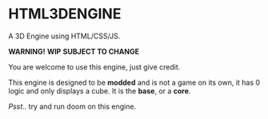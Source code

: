 # HTML3DENGINE
A 3D Engine using HTML/CSS/JS.

**WARNING!**
**WIP**
**SUBJECT TO CHANGE**


You are welcome to use this engine, just give credit.






This engine is designed to be **modded** and is not a game on its own, it has 0 logic and only displays a cube. It is the **base**, or a **core**.



*Psst..* try and run doom on this engine.
